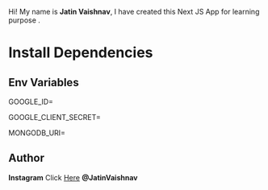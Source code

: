 Hi! My name is **Jatin Vaishnav**, I have created this Next JS App for learning purpose .

# Install Dependencies

## Env Variables
GOOGLE_ID=

GOOGLE_CLIENT_SECRET=

MONGODB_URI= 


## Author

**Instagram** Click [Here](http://instagram.com/jatin_vaishnav__2003) **@JatinVaishnav**
